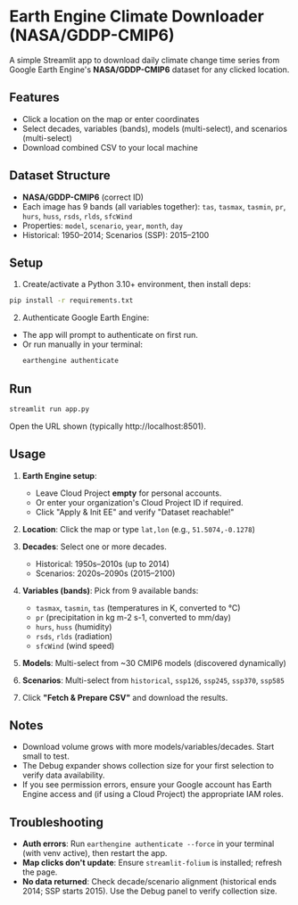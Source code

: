# Earth Engine Climate Downloader (NASA/GDDP-CMIP6)

A simple Streamlit app to download daily climate change time series from Google Earth Engine's **NASA/GDDP-CMIP6** dataset for any clicked location.

## Features
- Click a location on the map or enter coordinates
- Select decades, variables (bands), models (multi-select), and scenarios (multi-select)
- Download combined CSV to your local machine

## Dataset Structure
- **NASA/GDDP-CMIP6** (correct ID)
- Each image has 9 bands (all variables together): `tas`, `tasmax`, `tasmin`, `pr`, `hurs`, `huss`, `rsds`, `rlds`, `sfcWind`
- Properties: `model`, `scenario`, `year`, `month`, `day`
- Historical: 1950–2014; Scenarios (SSP): 2015–2100

## Setup

1) Create/activate a Python 3.10+ environment, then install deps:

```bash
pip install -r requirements.txt
```

2) Authenticate Google Earth Engine:
- The app will prompt to authenticate on first run.
- Or run manually in your terminal:
  ```bash
  earthengine authenticate
  ```

## Run

```bash
streamlit run app.py
```

Open the URL shown (typically http://localhost:8501).

## Usage

1. **Earth Engine setup**: 
   - Leave Cloud Project **empty** for personal accounts.
   - Or enter your organization's Cloud Project ID if required.
   - Click "Apply & Init EE" and verify "Dataset reachable!"

2. **Location**: Click the map or type `lat,lon` (e.g., `51.5074,-0.1278`)

3. **Decades**: Select one or more decades. 
   - Historical: 1950s–2010s (up to 2014)
   - Scenarios: 2020s–2090s (2015–2100)

4. **Variables (bands)**: Pick from 9 available bands:
   - `tasmax`, `tasmin`, `tas` (temperatures in K, converted to °C)
   - `pr` (precipitation in kg m-2 s-1, converted to mm/day)
   - `hurs`, `huss` (humidity)
   - `rsds`, `rlds` (radiation)
   - `sfcWind` (wind speed)

5. **Models**: Multi-select from ~30 CMIP6 models (discovered dynamically)

6. **Scenarios**: Multi-select from `historical`, `ssp126`, `ssp245`, `ssp370`, `ssp585`

7. Click **"Fetch & Prepare CSV"** and download the results.

## Notes
- Download volume grows with more models/variables/decades. Start small to test.
- The Debug expander shows collection size for your first selection to verify data availability.
- If you see permission errors, ensure your Google account has Earth Engine access and (if using a Cloud Project) the appropriate IAM roles.

## Troubleshooting
- **Auth errors**: Run `earthengine authenticate --force` in your terminal (with venv active), then restart the app.
- **Map clicks don't update**: Ensure `streamlit-folium` is installed; refresh the page.
- **No data returned**: Check decade/scenario alignment (historical ends 2014; SSP starts 2015). Use the Debug panel to verify collection size.

